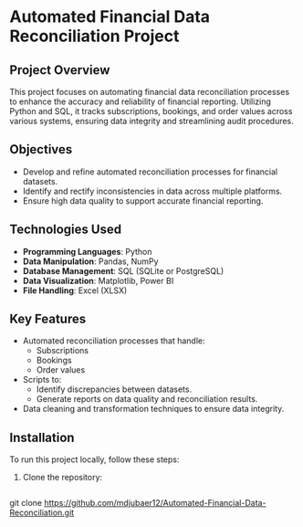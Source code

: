 # Automated Financial Data Reconciliation Project

## Project Overview

This project focuses on automating financial data reconciliation processes to enhance the accuracy and reliability of financial reporting. Utilizing Python and SQL, it tracks subscriptions, bookings, and order values across various systems, ensuring data integrity and streamlining audit procedures.

## Objectives

- Develop and refine automated reconciliation processes for financial datasets.
- Identify and rectify inconsistencies in data across multiple platforms.
- Ensure high data quality to support accurate financial reporting.

## Technologies Used

- **Programming Languages**: Python
- **Data Manipulation**: Pandas, NumPy
- **Database Management**: SQL (SQLite or PostgreSQL)
- **Data Visualization**: Matplotlib, Power BI
- **File Handling**: Excel (XLSX)

## Key Features

- Automated reconciliation processes that handle:
  - Subscriptions
  - Bookings
  - Order values
- Scripts to:
  - Identify discrepancies between datasets.
  - Generate reports on data quality and reconciliation results.
- Data cleaning and transformation techniques to ensure data integrity.

## Installation

To run this project locally, follow these steps:

1. Clone the repository:
   ```bash
  git clone https://github.com/mdjubaer12/Automated-Financial-Data-Reconciliation.git
